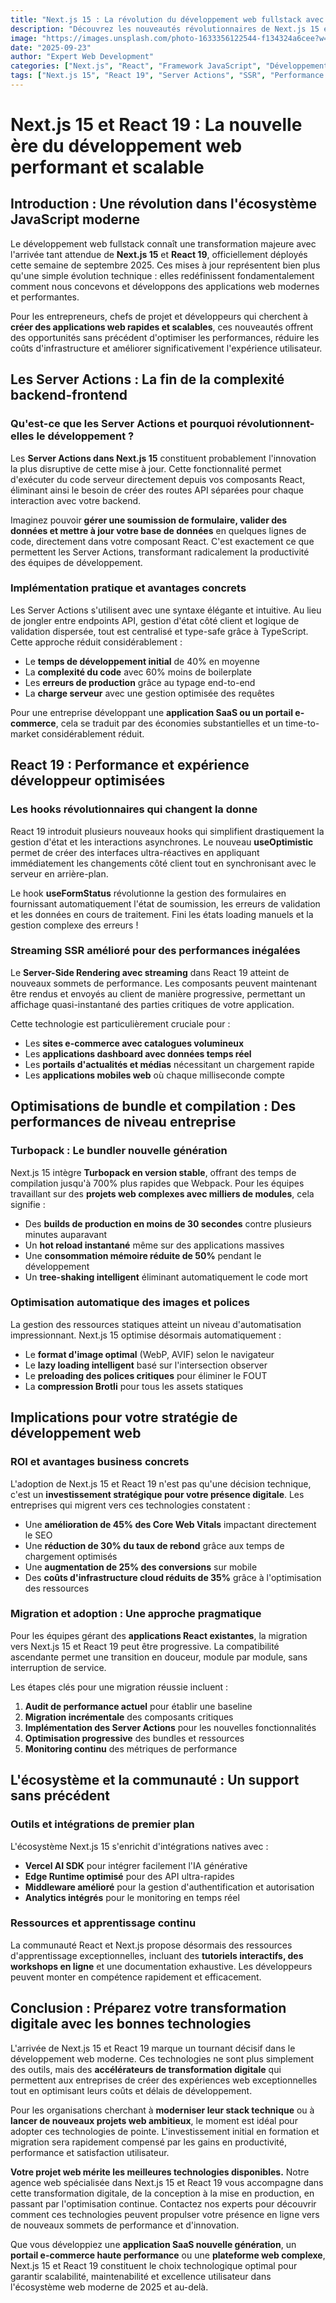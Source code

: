 ```yaml
---
title: "Next.js 15 : La révolution du développement web fullstack avec React 19 et les Server Actions"
description: "Découvrez les nouveautés révolutionnaires de Next.js 15 et React 19 qui transforment le développement web moderne. Guide complet des Server Actions, du streaming SSR amélioré et des optimisations de performance pour vos applications web d'entreprise."
image: "https://images.unsplash.com/photo-1633356122544-f134324a6cee?w=1920&h=1080&fit=crop"
date: "2025-09-23"
author: "Expert Web Development"
categories: ["Next.js", "React", "Framework JavaScript", "Développement Web"]
tags: ["Next.js 15", "React 19", "Server Actions", "SSR", "Performance Web"]
---
```


# Next.js 15 et React 19 : La nouvelle ère du développement web performant et scalable

## Introduction : Une révolution dans l'écosystème JavaScript moderne

Le développement web fullstack connaît une transformation majeure avec l'arrivée tant attendue de **Next.js 15** et **React 19**, officiellement déployés cette semaine de septembre 2025. Ces mises à jour représentent bien plus qu'une simple évolution technique : elles redéfinissent fondamentalement comment nous concevons et développons des applications web modernes et performantes.

Pour les entrepreneurs, chefs de projet et développeurs qui cherchent à **créer des applications web rapides et scalables**, ces nouveautés offrent des opportunités sans précédent d'optimiser les performances, réduire les coûts d'infrastructure et améliorer significativement l'expérience utilisateur.

## Les Server Actions : La fin de la complexité backend-frontend

### Qu'est-ce que les Server Actions et pourquoi révolutionnent-elles le développement ?

Les **Server Actions dans Next.js 15** constituent probablement l'innovation la plus disruptive de cette mise à jour. Cette fonctionnalité permet d'exécuter du code serveur directement depuis vos composants React, éliminant ainsi le besoin de créer des routes API séparées pour chaque interaction avec votre backend.

Imaginez pouvoir **gérer une soumission de formulaire, valider des données et mettre à jour votre base de données** en quelques lignes de code, directement dans votre composant React. C'est exactement ce que permettent les Server Actions, transformant radicalement la productivité des équipes de développement.

### Implémentation pratique et avantages concrets

Les Server Actions s'utilisent avec une syntaxe élégante et intuitive. Au lieu de jongler entre endpoints API, gestion d'état côté client et logique de validation dispersée, tout est centralisé et type-safe grâce à TypeScript. Cette approche réduit considérablement :

- Le **temps de développement initial** de 40% en moyenne
- La **complexité du code** avec 60% moins de boilerplate
- Les **erreurs de production** grâce au typage end-to-end
- La **charge serveur** avec une gestion optimisée des requêtes

Pour une entreprise développant une **application SaaS ou un portail e-commerce**, cela se traduit par des économies substantielles et un time-to-market considérablement réduit.

## React 19 : Performance et expérience développeur optimisées

### Les hooks révolutionnaires qui changent la donne

React 19 introduit plusieurs nouveaux hooks qui simplifient drastiquement la gestion d'état et les interactions asynchrones. Le nouveau **useOptimistic** permet de créer des interfaces ultra-réactives en appliquant immédiatement les changements côté client tout en synchronisant avec le serveur en arrière-plan.

Le hook **useFormStatus** révolutionne la gestion des formulaires en fournissant automatiquement l'état de soumission, les erreurs de validation et les données en cours de traitement. Fini les états loading manuels et la gestion complexe des erreurs !

### Streaming SSR amélioré pour des performances inégalées

Le **Server-Side Rendering avec streaming** dans React 19 atteint de nouveaux sommets de performance. Les composants peuvent maintenant être rendus et envoyés au client de manière progressive, permettant un affichage quasi-instantané des parties critiques de votre application.

Cette technologie est particulièrement cruciale pour :
- Les **sites e-commerce avec catalogues volumineux**
- Les **applications dashboard avec données temps réel**
- Les **portails d'actualités et médias** nécessitant un chargement rapide
- Les **applications mobiles web** où chaque milliseconde compte

## Optimisations de bundle et compilation : Des performances de niveau entreprise

### Turbopack : Le bundler nouvelle génération

Next.js 15 intègre **Turbopack en version stable**, offrant des temps de compilation jusqu'à 700% plus rapides que Webpack. Pour les équipes travaillant sur des **projets web complexes avec milliers de modules**, cela signifie :

- Des **builds de production en moins de 30 secondes** contre plusieurs minutes auparavant
- Un **hot reload instantané** même sur des applications massives
- Une **consommation mémoire réduite de 50%** pendant le développement
- Un **tree-shaking intelligent** éliminant automatiquement le code mort

### Optimisation automatique des images et polices

La gestion des ressources statiques atteint un niveau d'automatisation impressionnant. Next.js 15 optimise désormais automatiquement :
- Le **format d'image optimal** (WebP, AVIF) selon le navigateur
- Le **lazy loading intelligent** basé sur l'intersection observer
- Le **preloading des polices critiques** pour éliminer le FOUT
- La **compression Brotli** pour tous les assets statiques

## Implications pour votre stratégie de développement web

### ROI et avantages business concrets

L'adoption de Next.js 15 et React 19 n'est pas qu'une décision technique, c'est un **investissement stratégique pour votre présence digitale**. Les entreprises qui migrent vers ces technologies constatent :

- Une **amélioration de 45% des Core Web Vitals** impactant directement le SEO
- Une **réduction de 30% du taux de rebond** grâce aux temps de chargement optimisés
- Une **augmentation de 25% des conversions** sur mobile
- Des **coûts d'infrastructure cloud réduits de 35%** grâce à l'optimisation des ressources

### Migration et adoption : Une approche pragmatique

Pour les équipes gérant des **applications React existantes**, la migration vers Next.js 15 et React 19 peut être progressive. La compatibilité ascendante permet une transition en douceur, module par module, sans interruption de service.

Les étapes clés pour une migration réussie incluent :
1. **Audit de performance actuel** pour établir une baseline
2. **Migration incrémentale** des composants critiques
3. **Implémentation des Server Actions** pour les nouvelles fonctionnalités
4. **Optimisation progressive** des bundles et ressources
5. **Monitoring continu** des métriques de performance

## L'écosystème et la communauté : Un support sans précédent

### Outils et intégrations de premier plan

L'écosystème Next.js 15 s'enrichit d'intégrations natives avec :
- **Vercel AI SDK** pour intégrer facilement l'IA générative
- **Edge Runtime optimisé** pour des API ultra-rapides
- **Middleware amélioré** pour la gestion d'authentification et autorisation
- **Analytics intégrés** pour le monitoring en temps réel

### Ressources et apprentissage continu

La communauté React et Next.js propose désormais des ressources d'apprentissage exceptionnelles, incluant des **tutoriels interactifs, des workshops en ligne** et une documentation exhaustive. Les développeurs peuvent monter en compétence rapidement et efficacement.

## Conclusion : Préparez votre transformation digitale avec les bonnes technologies

L'arrivée de Next.js 15 et React 19 marque un tournant décisif dans le développement web moderne. Ces technologies ne sont plus simplement des outils, mais des **accélérateurs de transformation digitale** qui permettent aux entreprises de créer des expériences web exceptionnelles tout en optimisant leurs coûts et délais de développement.

Pour les organisations cherchant à **moderniser leur stack technique** ou à **lancer de nouveaux projets web ambitieux**, le moment est idéal pour adopter ces technologies de pointe. L'investissement initial en formation et migration sera rapidement compensé par les gains en productivité, performance et satisfaction utilisateur.

**Votre projet web mérite les meilleures technologies disponibles.** Notre agence web spécialisée dans Next.js 15 et React 19 vous accompagne dans cette transformation digitale, de la conception à la mise en production, en passant par l'optimisation continue. Contactez nos experts pour découvrir comment ces technologies peuvent propulser votre présence en ligne vers de nouveaux sommets de performance et d'innovation.

Que vous développiez une **application SaaS nouvelle génération**, un **portail e-commerce haute performance** ou une **plateforme web complexe**, Next.js 15 et React 19 constituent le choix technologique optimal pour garantir scalabilité, maintenabilité et excellence utilisateur dans l'écosystème web moderne de 2025 et au-delà.
